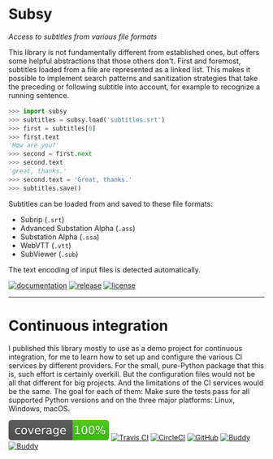 ﻿# Subsy
*Access to subtitles from various file formats*

This library is not fundamentally different from established ones, but
offers some helpful abstractions that those others don't. First and
foremost, subtitles loaded from a file are represented as a linked list.
This makes it possible to implement search patterns and sanitization
strategies that take the preceding or following subtitle into account,
for example to recognize a running sentence.

```python
>>> import subsy
>>> subtitles = subsy.load('subtitles.srt')
>>> first = subtitles[0]
>>> first.text
'How are you?'
>>> second = first.next
>>> second.text
'great, thanks.'
>>> second.text = 'Great, thanks.'
>>> subtitles.save()
```

Subtitles can be loaded from and saved to these file formats:
* Subrip (`.srt`)
* Advanced Substation Alpha (`.ass`)
* Substation Alpha (`.ssa`)
* WebVTT (`.vtt`)
* SubViewer (`.sub`)

The text encoding of input files is detected automatically.

[![documentation](
    https://readthedocs.org/projects/subsy/badge/?version=latest)](
    https://subsy.readthedocs.io/en/latest)
[![release](
    https://img.shields.io/pypi/v/subsy.svg)](
    https://pypi.python.org/pypi/subsy)
[![license](
    https://img.shields.io/badge/License-MIT-green.svg)](
    https://github.com/John-Hennig/Subsy/blob/main/license.txt)

----

# Continuous integration

I published this library mostly to use as a demo project for continuous
integration, for me to learn how to set up and configure the various CI
services by different providers. For the small, pure-Python package that
this is, such effort is certainly overkill. But the configuration files
would not be all that different for big projects. And the limitations
of the CI services would be the same. The goal for each of them: Make
sure the tests pass for all supported Python versions and on the three
major platforms: Linux, Windows, macOS.

![coverage](tests/coverage.svg?raw=true)
[![Travis CI](
    https://img.shields.io/travis/John-Hennig/Subsy?label=TravisCI)](
    https://app.travis-ci.com/John-Hennig/Subsy)
[![CircleCI](
    https://img.shields.io/circleci/build/github/John-Hennig/Subsy?label=CircleCI)](
    https://circleci.com/gh/John-Hennig/Subsy)
[![GitHub](
    https://img.shields.io/github/workflow/status/John-Hennig/Subsy/Test%20commit?label=GitHub)](
    https://github.com/John-Hennig/Subsy/actions/workflows/test_commit.yml)
[![Buddy](
    https://app.buddy.works/jhen/subsy/pipelines/pipeline/351304/badge.svg?token=09080438c2a13e8c074ec45e5dc023682ae8c8e825ef8b6e8616aa8ee8ab2dfe)](
    https://app.buddy.works/jhen/subsy/pipelines/pipeline/351304)
[![Buddy](
    https://img.shields.io/appveyor/build/John-Hennig/Subsy?label=AppVeyor)](
    https://ci.appveyor.com/project/John-Hennig/subsy)
